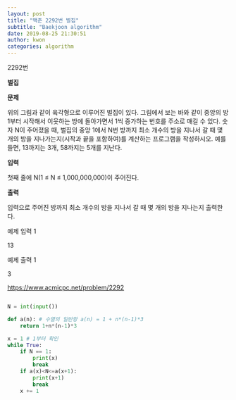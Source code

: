 ```yaml
---
layout: post
title: "백준 2292번 벌집"
subtitle: "Baekjoon algorithm"
date: 2019-08-25 21:30:51
author: kwon
categories: algorithm
---
```

2292번

**벌집**

**문제**

위의 그림과 같이 육각형으로 이루어진 벌집이 있다. 그림에서 보는 바와 같이 중앙의 방 1부터 시작해서 이웃하는 방에 돌아가면서 1씩 증가하는 번호를 주소로 매길 수 있다. 숫자 N이 주어졌을 때, 벌집의 중앙 1에서 N번 방까지 최소 개수의 방을 지나서 갈 때 몇 개의 방을 지나가는지(시작과 끝을 포함하여)를 계산하는 프로그램을 작성하시오. 예를 들면, 13까지는 3개, 58까지는 5개를 지난다.

**입력**

첫째 줄에 N(1 ≤ N ≤ 1,000,000,000)이 주어진다.

**출력**

입력으로 주어진 방까지 최소 개수의 방을 지나서 갈 때 몇 개의 방을 지나는지 출력한다.

예제 입력 1

13

예제 출력 1

3


<https://www.acmicpc.net/problem/2292>

```Python

N = int(input())

def a(n): # 수열의 일반항 a(n) = 1 + n*(n-1)*3
    return 1+n*(n-1)*3

x = 1 # 1부터 확인
while True:
    if N == 1:
        print(x)
        break
    if a(x)<N<=a(x+1):
        print(x+1)
        break
    x += 1
```
